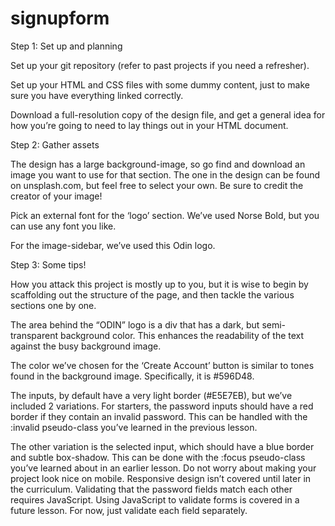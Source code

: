 # signupform

Step 1: Set up and planning

Set up your git repository (refer to past projects if you need a refresher).

Set up your HTML and CSS files with some dummy content, just to make sure you have everything linked correctly.

Download a full-resolution copy of the design file, and get a general idea for how you’re going to need to lay things out in your HTML document.

Step 2: Gather assets

The design has a large background-image, so go find and download an image you want to use for that section. The one in the design can be found on unsplash.com, but feel free to select your own. Be sure to credit the creator of your image!

Pick an external font for the ‘logo’ section. We’ve used Norse Bold, but you can use any font you like.

For the image-sidebar, we’ve used this Odin logo.

Step 3: Some tips!

How you attack this project is mostly up to you, but it is wise to begin by scaffolding out the structure of the page, and then tackle the various sections one by one.

The area behind the “ODIN” logo is a div that has a dark, but semi-transparent background color. This enhances the readability of the text against the busy background image.

The color we’ve chosen for the ‘Create Account’ button is similar to tones found in the background image. Specifically, it is #596D48.

The inputs, by default have a very light border (#E5E7EB), but we’ve included 2 variations. For starters, the password inputs should have a red border if they contain an invalid password. This can be handled with the :invalid pseudo-class you’ve learned in the previous lesson.

The other variation is the selected input, which should have a blue border and subtle box-shadow. This can be done with the :focus pseudo-class you’ve learned about in an earlier lesson.
Do not worry about making your project look nice on mobile. Responsive design isn’t covered until later in the curriculum.
Validating that the password fields match each other requires JavaScript. Using JavaScript to validate forms is covered in a future lesson. For now, just validate each field separately.
